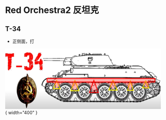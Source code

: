 # Red Orchestra2 反坦克

## T-34

* 正侧面，打

![输入图片说明](https://github.com/ymma98/picx-images-hosting/raw/master/20241217/image.32i0tbognl.webp){ width="400" }

<!--stackedit_data:
eyJoaXN0b3J5IjpbNjIzOTk1MjMwXX0=
-->